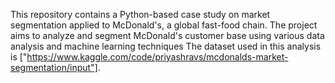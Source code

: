 This repository contains a Python-based case study on market segmentation applied to McDonald's, a global fast-food chain. 
The project aims to analyze and segment McDonald's customer base using various data analysis and machine learning techniques
The dataset used in this analysis is ["https://www.kaggle.com/code/priyashravs/mcdonalds-market-segmentation/input"].

